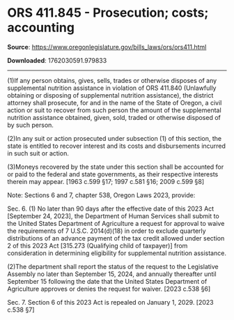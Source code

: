 # ORS 411.845 - Prosecution; costs; accounting

**Source**: https://www.oregonlegislature.gov/bills_laws/ors/ors411.html

**Downloaded**: 1762030591.979833

---

(1)If any person obtains, gives, sells, trades or otherwise disposes of any supplemental nutrition assistance in violation of ORS 411.840 (Unlawfully obtaining or disposing of supplemental nutrition assistance), the district attorney shall prosecute, for and in the name of the State of Oregon, a civil action or suit to recover from such person the amount of the supplemental nutrition assistance obtained, given, sold, traded or otherwise disposed of by such person.

(2)In any suit or action prosecuted under subsection (1) of this section, the state is entitled to recover interest and its costs and disbursements incurred in such suit or action.

(3)Moneys recovered by the state under this section shall be accounted for or paid to the federal and state governments, as their respective interests therein may appear. [1963 c.599 §17; 1997 c.581 §16; 2009 c.599 §8]

Note: Sections 6 and 7, chapter 538, Oregon Laws 2023, provide:

Sec. 6. (1) No later than 90 days after the effective date of this 2023 Act [September 24, 2023], the Department of Human Services shall submit to the United States Department of Agriculture a request for approval to waive the requirements of 7 U.S.C. 2014(d)(18) in order to exclude quarterly distributions of an advance payment of the tax credit allowed under section 2 of this 2023 Act [315.273 (Qualifying child of taxpayer)] from consideration in determining eligibility for supplemental nutrition assistance.

(2)The department shall report the status of the request to the Legislative Assembly no later than September 15, 2024, and annually thereafter until September 15 following the date that the United States Department of Agriculture approves or denies the request for waiver. [2023 c.538 §6]

Sec. 7. Section 6 of this 2023 Act is repealed on January 1, 2029. [2023 c.538 §7]